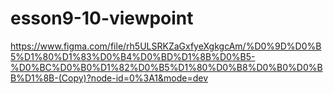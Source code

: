 # esson9-10-viewpoint

https://www.figma.com/file/rh5ULSRKZaGxfyeXgkgcAm/%D0%9D%D0%B5%D1%80%D1%83%D0%B4%D0%BD%D1%8B%D0%B5-%D0%BC%D0%B0%D1%82%D0%B5%D1%80%D0%B8%D0%B0%D0%BB%D1%8B-(Copy)?node-id=0%3A1&mode=dev
